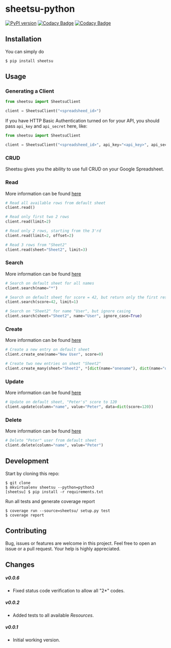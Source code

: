 
# sheetsu-python

[![PyPI version](https://badge.fury.io/py/sheetsu.svg)](https://badge.fury.io/py/sheetsu)
[![Codacy Badge](https://api.codacy.com/project/badge/Grade/0042777a1e2d4c46b97e697e2c5523cf)](https://www.codacy.com?utm_source=github.com&amp;utm_medium=referral&amp;utm_content=andreffs18/sheetsu-python&amp;utm_campaign=Badge_Grade)
[![Codacy Badge](https://api.codacy.com/project/badge/Coverage/0042777a1e2d4c46b97e697e2c5523cf)](https://www.codacy.com?utm_source=github.com&utm_medium=referral&utm_content=andreffs18/sheetsu-python&utm_campaign=Badge_Coverage)

## Installation

You can simply do
```
$ pip install sheetsu
```

## Usage

### Generating a Client

```python
from sheetsu import SheetsuClient

client = SheetsuClient("<spreadsheed_id>")
```


If you have HTTP Basic Authentication turned on for your API, you should pass `api_key` and `api_secret` here, like:
```python
from sheetsu import SheetsuClient

client = SheetsuClient("<spreadsheed_id>", api_key="<api_key>", api_secret="<api_secret>")
```

### CRUD

Sheetsu gives you the ability to use full CRUD on your Google Spreadsheet. 
 

### Read 

More information can be found [here](https://docs.sheetsu.com/#read)

```python
# Read all available rows from default sheet
client.read()

# Read only first two 2 rows
client.read(limit=2)

# Read only 2 rows, starting from the 3'rd
client.read(limit=2, offset=2)

# Read 3 rows from "Sheet2"
client.read(sheet="Sheet2", limit=3)
```


### Search 

More information can be found [here](https://docs.sheetsu.com/#search-spreadsheet)

```python
# Search on default sheet for all names
client.search(name="*")

# Search on default sheet for score = 42, but return only the first result 
client.search(score=42, limit=1)

# Search on "Sheet2" for name "User", but ignore casing
client.search(sheet="Sheet2", name="User", ignore_case=True)

```

### Create 


More information can be found [here](https://docs.sheetsu.com/#create)

```python
# Create a new entry on default sheet
client.create_one(name="New User", score=0)

# Create two new entries on sheet "Sheet2"
client.create_many(sheet="Sheet2", *[dict(name="onename"), dict(name="othername")])

```



### Update 

More information can be found [here](https://docs.sheetsu.com/#update)

````python
# Update on default sheet, "Peter's" score to 120
client.update(column="name", value="Peter", data=dict(score=120))
````

### Delete 

More information can be found [here](https://docs.sheetsu.com/#delete)

````python
# Delete "Peter" user from default sheet
client.delete(column="name", value="Peter")
````

## Development


Start by cloning this repo:

```
$ git clone 
$ mkvirtualenv sheetsu --python=python3
[sheetsu] $ pip install -r requirements.txt
```

Run all tests and generate coverage report

```shell
$ coverage run --source=sheetsu/ setup.py test
$ coverage report 
```

## Contributing

Bug, issues or features are welcome in this project. Feel free to open an issue or a pull request. Your help is highly appreciated.


## Changes

##### v0.0.6
* Fixed status code verification to allow all "2*" codes. 

##### v0.0.2
* Added tests to all available _Resources_.

##### v0.0.1
* Initial working version.


